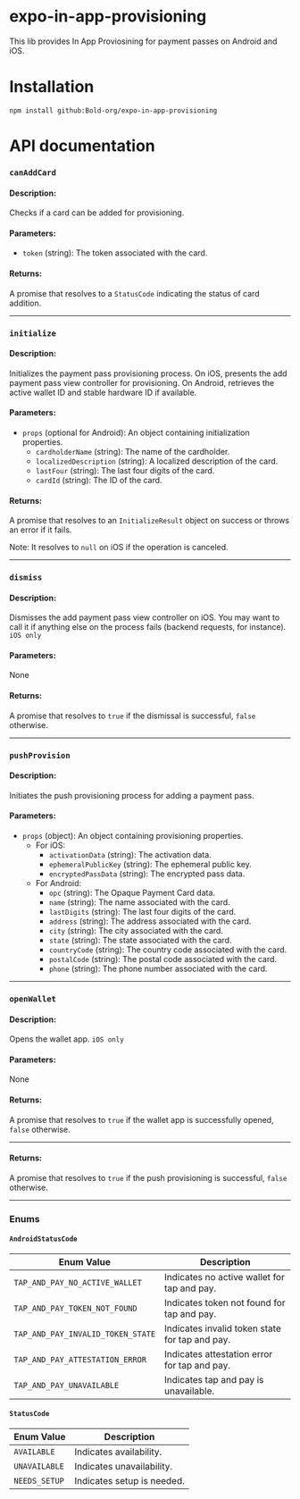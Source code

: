 # expo-in-app-provisioning

This lib provides In App Proviosining for payment passes on Android and iOS.

# Installation

```
npm install github:Bold-org/expo-in-app-provisioning
```

# API documentation

### `canAddCard`

#### Description:

Checks if a card can be added for provisioning.

#### Parameters:

- `token` (string): The token associated with the card.

#### Returns:

A promise that resolves to a `StatusCode` indicating the status of card addition.

---

### `initialize`

#### Description:

Initializes the payment pass provisioning process. On iOS, presents the add payment pass view controller for provisioning. On Android, retrieves the active wallet ID and stable hardware ID if available.

#### Parameters:

- `props` (optional for Android): An object containing initialization properties.
  - `cardholderName` (string): The name of the cardholder.
  - `localizedDescription` (string): A localized description of the card.
  - `lastFour` (string): The last four digits of the card.
  - `cardId` (string): The ID of the card.

#### Returns:

A promise that resolves to an `InitializeResult` object on success or throws an error if it fails.

Note: It resolves to `null` on iOS if the operation is canceled.

---

### `dismiss`

#### Description:

Dismisses the add payment pass view controller on iOS. You may want to call it if anything else on the process fails (backend requests, for instance). `iOS only`

#### Parameters:

None

#### Returns:

A promise that resolves to `true` if the dismissal is successful, `false` otherwise.

---

### `pushProvision`

#### Description:

Initiates the push provisioning process for adding a payment pass.

#### Parameters:

- `props` (object): An object containing provisioning properties.
  - For iOS:
    - `activationData` (string): The activation data.
    - `ephemeralPublicKey` (string): The ephemeral public key.
    - `encryptedPassData` (string): The encrypted pass data.
  - For Android:
    - `opc` (string): The Opaque Payment Card data.
    - `name` (string): The name associated with the card.
    - `lastDigits` (string): The last four digits of the card.
    - `address` (string): The address associated with the card.
    - `city` (string): The city associated with the card.
    - `state` (string): The state associated with the card.
    - `countryCode` (string): The country code associated with the card.
    - `postalCode` (string): The postal code associated with the card.
    - `phone` (string): The phone number associated with the card.

---

### `openWallet`

#### Description:

Opens the wallet app. `iOS only`

#### Parameters:

None

#### Returns:

A promise that resolves to `true` if the wallet app is successfully opened, `false` otherwise.

---

#### Returns:

A promise that resolves to `true` if the push provisioning is successful, `false` otherwise.

---

### Enums

#### `AndroidStatusCode`

| Enum Value                        | Description                                    |
| --------------------------------- | ---------------------------------------------- |
| `TAP_AND_PAY_NO_ACTIVE_WALLET`    | Indicates no active wallet for tap and pay.    |
| `TAP_AND_PAY_TOKEN_NOT_FOUND`     | Indicates token not found for tap and pay.     |
| `TAP_AND_PAY_INVALID_TOKEN_STATE` | Indicates invalid token state for tap and pay. |
| `TAP_AND_PAY_ATTESTATION_ERROR`   | Indicates attestation error for tap and pay.   |
| `TAP_AND_PAY_UNAVAILABLE`         | Indicates tap and pay is unavailable.          |

#### `StatusCode`

| Enum Value    | Description                |
| ------------- | -------------------------- |
| `AVAILABLE`   | Indicates availability.    |
| `UNAVAILABLE` | Indicates unavailability.  |
| `NEEDS_SETUP` | Indicates setup is needed. |
